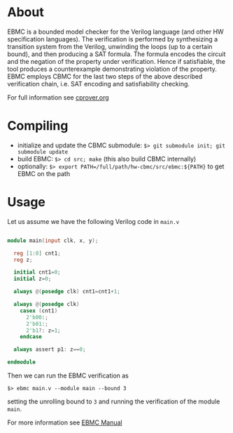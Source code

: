 About
=======

EBMC is a bounded model checker for the Verilog language (and other HW
specification languages). The verification is performed by synthesizing a
transition system from the Verilog, unwinding the loops (up to a certain bound),
and then producing a SAT formula. The formula encodes the circuit and the
negation of the property under verification. Hence if satisfiable, the tool
produces a counterexample demonstrating violation of the property. EBMC employs
CBMC for the last two steps of the above described verification chain, i.e. SAT
encoding and satisfiability checking.

For full information see [cprover.org](http://www.cprover.org/ebmc/)

Compiling
=========

- initialize and update the CBMC submodule: `$> git submodule init; git submodule update`
- build EBMC: `$> cd src; make` (this also build CBMC internally)
- optionally: `$> export PATH=/full/path/hw-cbmc/src/ebmc:${PATH}` to get EBMC on the path

Usage
=====

Let us assume we have the following Verilog code in `main.v`

```main.v

module main(input clk, x, y);

  reg [1:0] cnt1;
  reg z;

  initial cnt1=0;
  initial z=0;

  always @(posedge clk) cnt1=cnt1+1;

  always @(posedge clk)
    casex (cnt1)
      2'b00:;
      2'b01:;
      2'b1?: z=1;
    endcase

  always assert p1: z==0;

endmodule

```

Then we can run the EBMC verification as

`$> ebmc main.v --module main --bound 3`

setting the unrolling bound to `3` and running the verification of the module `main`.

For more information see [EBMC Manual](http://www.cprover.org/ebmc/manual/)
